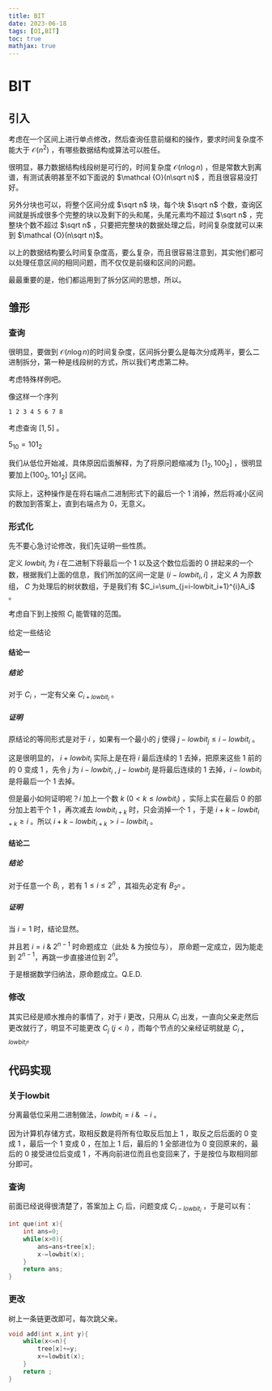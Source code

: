 ```yaml
---
title: BIT 
date: 2023-06-18
tags: [OI,BIT]
toc: true
mathjax: true
---
```


# BIT

## 引入

考虑在一个区间上进行单点修改，然后查询任意前缀和的操作，要求时间复杂度不能大于 $\mathcal{O}(n^2)$ ，有哪些数据结构或算法可以胜任。

很明显，暴力数据结构线段树是可行的，时间复杂度 $\mathcal {O}(n\log n)$ ，但是常数大到离谱，有测试表明甚至不如下面说的 $\mathcal {O}(n\sqrt n)$ ，而且很容易没打好。

另外分块也可以，将整个区间分成 $\sqrt n$ 块，每个块 $\sqrt n$ 个数，查询区间就是拆成很多个完整的块以及剩下的头和尾，头尾元素均不超过 $\sqrt n$ ，完整块个数不超过 $\sqrt n$ ，只要把完整块的数据处理之后，时间复杂度就可以来到 $\mathcal {O}(n\sqrt  n)$。

以上的数据结构要么时间复杂度高，要么复杂，而且很容易注意到，其实他们都可以处理任意区间的相同问题，而不仅仅是前缀和区间的问题。

最最重要的是，他们都运用到了拆分区间的思想，所以。


## 雏形

### 查询

很明显，要做到 $\mathcal{O}(n\log n)$的时间复杂度，区间拆分要么是每次分成两半，要么二进制拆分，第一种是线段树的方式，所以我们考虑第二种。

考虑特殊样例吧。

像这样一个序列 

```
1 2 3 4 5 6 7 8
```

考虑查询 $[1,5]$ 。

$5_{10}=101_{2}$

我们从低位开始减，具体原因后面解释，为了将原问题缩减为 $[1_2,100_2]$ ，很明显要加上$(100_2,101_2]$ 区间。

实际上，这种操作是在将右端点二进制形式下的最后一个 $1$ 消掉，然后将减小区间的数加到答案上，直到右端点为 $0$，无意义。


### 形式化

先不要心急讨论修改，我们先证明一些性质。

定义 $lowbit_i$ 为 $i$ 在二进制下将最后一个 $1$ 以及这个数位后面的 $0$ 拼起来的一个数，根据我们上面的信息，我们所加的区间一定是 $(i-lowbit_i,i]$ ，定义 $A$ 为原数组， $C$ 为处理后的树状数组，于是我们有 $C_i=\sum_{j=i-lowbit_i+1}^{i}A_i$ 。

考虑自下到上按照 $C_i$ 能管辖的范围。


给定一些结论

#### 结论一

##### 结论

对于 $C_i$ ，一定有父亲 $C_{i+lowbit_i}$ 。

##### 证明

原结论的等同形式是对于 $i$ ，如果有一个最小的 $j$ 使得 $j-lowbit_j \leq i-lowbit_i$ 。

这是很明显的， $i+lowbit_i$ 实际上是在将 $i$ 最后连续的 $1$ 去掉，把原来这些 $1$ 前的的 $0$ 变成 $1$ ，先令 $j$ 为 $i-lowbit_i$ , $j-lowbit_j$ 是将最后连续的 $1$ 去掉，$i-lowbit_i$ 是将最后一个 $1$ 去掉。

但是最小如何证明呢？$i$ 加上一个数 $k~(0\lt k\leq lowbit_i)$ ，实际上实在最后 $0$ 的部分加上若干个 $1$ ，再次减去 $lowbit_{i+k}$ 时，只会消掉一个 $1$ ，于是 $i+k-lowbit_{i+k}\geq i$ 。所以 $i+k-lowbit_{i+k} \gt i-lowbit_i$ 。

#### 结论二

##### 结论

对于任意一个 $B_i$ ，若有 $1\leq i \leq 2^n$ ，其祖先必定有 $B_{2^n}$ 。

##### 证明

当 $i=1$ 时，结论显然。

并且若 $i=i~\&~2^{n-1}$ 时命题成立（此处 $\&$ 为按位与），  原命题一定成立，因为能走到 $2^{n-1}$，再跳一步直接进位到 $2^n$。

于是根据数学归纳法，原命题成立。Q.E.D.

### 修改

其实已经是顺水推舟的事情了，对于 $i$ 更改，只用从 $C_i$ 出发，一直向父亲走然后更改就行了，明显不可能更改 $C_j ~(j\lt i)$ ，而每个节点的父亲经证明就是 $C_{i+lowbit_i}$。

## 代码实现

### 关于lowbit

分离最低位采用二进制做法，$lowbit_i=i~\&~-i$ 。

因为计算机存储方式，取相反数是将所有位取反后加上 $1$ ，取反之后后面的 $0$ 变成 $1$ ，最后一个 $1$ 变成 $0$ ，在加上 $1$ 后，最后的 $1$ 全部进位为 $0$ 变回原来的，最后的 $0$ 接受进位后变成 $1$ ，不再向前进位而且也变回来了，于是按位与取相同部分即可。 

### 查询

前面已经说得很清楚了，答案加上 $C_i$ 后，问题变成 $C_{i-lowbit_i}$ ，于是可以有：

```cpp
int que(int x){
	int ans=0;
	while(x>0){
		ans=ans+tree[x];
		x-=lowbit(x);
	}
	return ans;
}
```

### 更改

树上一条链更改即可，每次跳父亲。

```cpp
void add(int x,int y){
    while(x<=n){
        tree[x]+=y;
        x+=lowbit(x);
    }
    return ;
}
```
